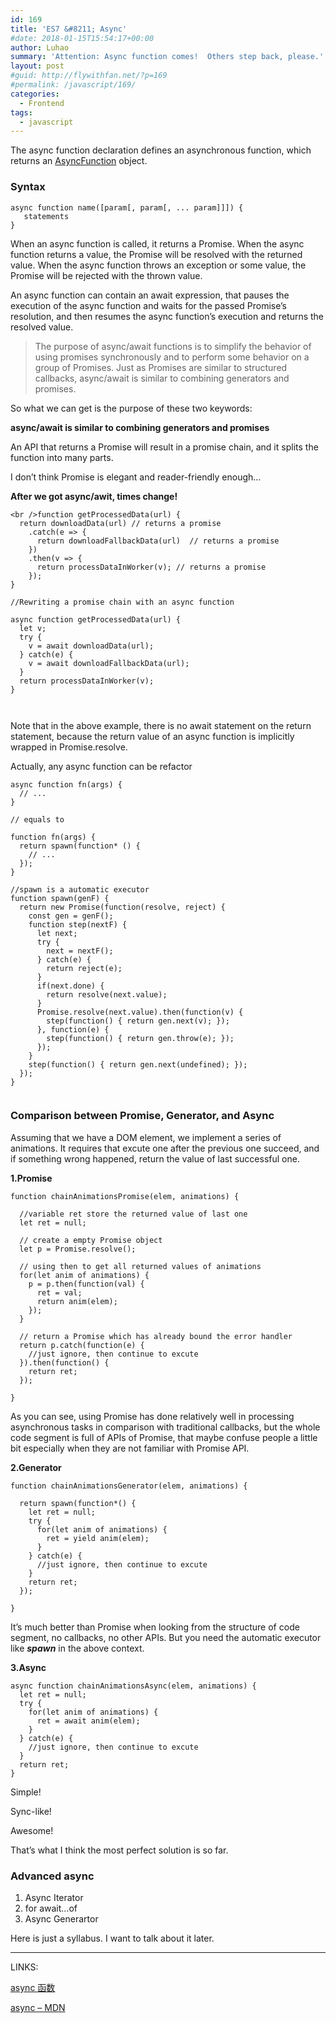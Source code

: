 ```yaml
---
id: 169
title: 'ES7 &#8211; Async'
#date: 2018-01-15T15:54:17+00:00
author: Luhao
summary: 'Attention: Async function comes!  Others step back, please.'
layout: post
#guid: http://flywithfan.net/?p=169
#permalink: /javascript/169/
categories:
  - Frontend
tags:
  - javascript
---
```

The async function declaration defines an asynchronous function, which returns an [AsyncFunction](https://developer.mozilla.org/en-US/docs/Web/JavaScript/Reference/Global_Objects/AsyncFunction) object.

### Syntax

<pre class="line-numbers prism-highlight" data-start="1"><code class="language-javascript">async function name([param[, param[, ... param]]]) {
   statements
}
</code></pre>

When an async function is called, it returns a Promise. When the async function returns a value, the Promise will be resolved with the returned value. When the async function throws an exception or some value, the Promise will be rejected with the thrown value.

An async function can contain an await expression, that pauses the execution of the async function and waits for the passed Promise&#8217;s resolution, and then resumes the async function&#8217;s execution and returns the resolved value.

> The purpose of async/await functions is to simplify the behavior of using promises synchronously and to perform some behavior on a group of Promises. Just as Promises are similar to structured callbacks, async/await is similar to combining generators and promises. 

So what we can get is the purpose of these two keywords:
  
**async/await is similar to combining generators and promises**

An API that returns a Promise will result in a promise chain, and it splits the function into many parts.
  
I don&#8217;t think Promise is elegant and reader-friendly enough&#8230;

**After we got async/awit, times change!**

<pre class="line-numbers prism-highlight" data-start="1"><code class="language-javascript">&lt;br />function getProcessedData(url) {
  return downloadData(url) // returns a promise
    .catch(e =&gt; {
      return downloadFallbackData(url)  // returns a promise
    })
    .then(v =&gt; {
      return processDataInWorker(v); // returns a promise
    });
}

//Rewriting a promise chain with an async function

async function getProcessedData(url) {
  let v;
  try {
    v = await downloadData(url); 
  } catch(e) {
    v = await downloadFallbackData(url);
  }
  return processDataInWorker(v);
}


</code></pre>

Note that in the above example, there is no await statement on the return statement, because the return value of an async function is implicitly wrapped in Promise.resolve.

Actually, any async function can be refactor

<pre class="line-numbers prism-highlight" data-start="1"><code class="language-javascript">async function fn(args) {
  // ...
}

// equals to 

function fn(args) {
  return spawn(function* () {
    // ...
  });
}

//spawn is a automatic executor
function spawn(genF) {
  return new Promise(function(resolve, reject) {
    const gen = genF();
    function step(nextF) {
      let next;
      try {
        next = nextF();
      } catch(e) {
        return reject(e);
      }
      if(next.done) {
        return resolve(next.value);
      }
      Promise.resolve(next.value).then(function(v) {
        step(function() { return gen.next(v); });
      }, function(e) {
        step(function() { return gen.throw(e); });
      });
    }
    step(function() { return gen.next(undefined); });
  });
}

</code></pre>

### Comparison between Promise, Generator, and Async

Assuming that we have a DOM element, we implement a series of animations. It requires that excute one after the previous one succeed, and if something wrong happened, return the value of last successful one.

**1.Promise**

<pre class="line-numbers prism-highlight" data-start="1"><code class="language-javascript">function chainAnimationsPromise(elem, animations) {

  //variable ret store the returned value of last one
  let ret = null;

  // create a empty Promise object
  let p = Promise.resolve();

  // using then to get all returned values of animations 
  for(let anim of animations) {
    p = p.then(function(val) {
      ret = val;
      return anim(elem);
    });
  }

  // return a Promise which has already bound the error handler
  return p.catch(function(e) {
    //just ignore, then continue to excute
  }).then(function() {
    return ret;
  });

}
</code></pre>

As you can see, using Promise has done relatively well in processing asynchronous tasks in comparison with traditional callbacks, but the whole code segment is full of APIs of Promise, that maybe confuse people a little bit especially when they are not familiar with Promise API.

**2.Generator**

<pre class="line-numbers prism-highlight" data-start="1"><code class="language-javascript">function chainAnimationsGenerator(elem, animations) {

  return spawn(function*() {
    let ret = null;
    try {
      for(let anim of animations) {
        ret = yield anim(elem);
      }
    } catch(e) {
      //just ignore, then continue to excute
    }
    return ret;
  });

}
</code></pre>

It&#8217;s much better than Promise when looking from the structure of code segment, no callbacks, no other APIs. But you need the automatic executor like **_spawn_** in the above context.

**3.Async**

<pre class="line-numbers prism-highlight" data-start="1"><code class="language-javascript">async function chainAnimationsAsync(elem, animations) {
  let ret = null;
  try {
    for(let anim of animations) {
      ret = await anim(elem);
    }
  } catch(e) {
    //just ignore, then continue to excute
  }
  return ret;
}
</code></pre>

Simple!
  
Sync-like!
  
Awesome!

That&#8217;s what I think the most perfect solution is so far.

### Advanced async

  1. Async Iterator
  2. for await&#8230;of
  3. Async Generartor

Here is just a syllabus. I want to talk about it later.

* * *

LINKS:
  
[async 函数](http://es6.ruanyifeng.com/#docs/async)
  
[async &#8211; MDN](https://developer.mozilla.org/en-US/docs/Web/JavaScript/Reference/Statements/async_function)